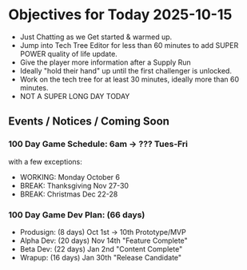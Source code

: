 # Objectives for Today 2025-10-15

- Just Chatting as we Get started & warmed up.
- Jump into Tech Tree Editor for less than 60 minutes to add SUPER POWER quality of life update.
- Give the player more information after a Supply Run
- Ideally "hold their hand" up until the first challenger is unlocked.
- Work on the tech tree for at least 30 minutes, ideally more than 60 minutes.
- NOT A SUPER LONG DAY TODAY

## Events / Notices / Coming Soon


### 100 Day Game Schedule:  6am -> ??? Tues-Fri
  with a few exceptions:
  * WORKING: Monday October 6
  * BREAK: Thanksgiving Nov 27-30
  * BREAK: Christmas Dec 22-28

### 100 Day Game Dev Plan: (66 days)
* Produsign: (8 days)       Oct 1st -> 10th    Prototype/MVP
* Alpha Dev: (20 days)      Nov 14th           "Feature Complete"
* Beta Dev:  (22 days)      Jan 2nd            "Content Complete"
* Wrapup:    (16 days)      Jan 30th           "Release Candidate"
